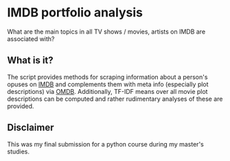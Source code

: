 # IMDB portfolio analysis

What are the main topics in all TV shows / movies, artists on IMDB are associated with?

## What is it?

The script provides methods for scraping information about a person's opuses on [IMDB](https://www.imdb.com/) and complements them with meta info (especially plot descriptions) via [OMDB](https://www.omdbapi.com/). Additionally, TF-IDF means over all movie plot descriptions can be computed and rather rudimentary analyses of these are provided.

## Disclaimer

This was my final submission for a python course during my master's studies.
